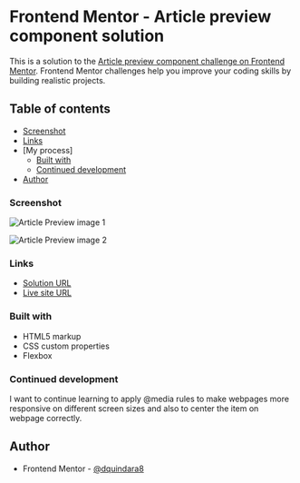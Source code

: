 # Frontend Mentor - Article preview component solution

This is a solution to the [Article preview component challenge on Frontend Mentor](https://www.frontendmentor.io/challenges/article-preview-component-dYBN_pYFT). Frontend Mentor challenges help you improve your coding skills by building realistic projects. 

## Table of contents

  - [Screenshot](#screenshot)
  - [Links](#links)
- [My process]
  - [Built with](#built-with)
  - [Continued development](#continued-development)
- [Author](#author)

### Screenshot

![Article Preview image 1](https://user-images.githubusercontent.com/108308166/201229795-3ceda48a-80f9-42d9-bce2-e53906959aa7.jpg)

![Article Preview image 2](https://user-images.githubusercontent.com/108308166/201229954-f01b17b2-389f-4442-8f24-f8207ec42bfa.jpg)




### Links

- [Solution URL](https://github.com/dquindara8/Article-Preview)
- [Live site URL](https://dquindara8.github.io/Article-Preview/)

### Built with

- HTML5 markup
- CSS custom properties
- Flexbox


### Continued development

I want to continue learning to apply @media rules to make webpages more responsive on different screen sizes and also to center the item on webpage correctly.

## Author

- Frontend Mentor - [@dquindara8](https://www.frontendmentor.io/profile/dquindara8)
